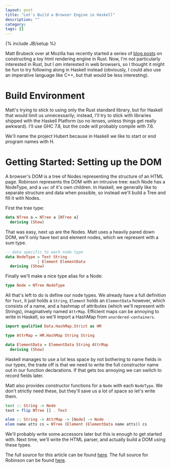 ```yaml
---
layout: post
title: "Let's Build a Browser Engine in Haskell"
description: ""
category: 
tags: []
---
```

{% include JB/setup %}

Matt Brubeck over at Mozilla has recently started a series of [blog posts](http://limpet.net/mbrubeck/2014/08/08/toy-layout-engine-1.html) on constructing a toy html rendering engine in Rust. Now, I'm not particularly interested in Rust, but I *am* interested in web browsers, so I thought it might be fun to try following along in Haskell instead (obviously, I could also use an imperative language like C++, but that would be less interesting).

Build Environment
=================

Matt's trying to stick to using only the Rust standard library, but for Haskell that would limit us unnecessarily; instead, I'll try to stick with libraries shipped with the Haskell Platform (so no lenses, unless things get really awkward). I'll use GHC 7.8, but the code will probably compile with 7.6.

We'll name the project Hubert because in Haskell we like to start or end program names with H.


Getting Started: Setting up the DOM
===================================

A browser's DOM is a tree of Nodes representing the structure of an HTML page. Robinson represents the DOM with an intrusive tree: each Node has a NodeType, and a `vec` of it's own children. In Haskell, we generally like to separate structure and data when possible, so instead we'll build a Tree and fill it with Nodes.

First the tree type:

```haskell
data NTree a = NTree a [NTree a]
  deriving (Show)
```

That was easy, next up are the Nodes. Matt uses a heavily pared down DOM, we'll only have text and element nodes, which we represent with a sum type.

```haskell
-- data specific to each node type
data NodeType = Text String
              | Element ElementData
  deriving (Show)
```

Finally we'll make a nice type alias for a Node:

```haskell
type Node = NTree NodeType
```

All that's left to do is define our node types. We already have a full definition for `Text`, it just holds a `String`, `Element` holds an `ElementData` however, which consists of a name, and a hashmap of attributes (which we'll represent with Strings), imaginatively named `AttrMap`. Efficient maps can be annoying to write in Haskell, so we'll import a HashMap from `unordered-containers`.

```haskell
import qualified Data.HashMap.Strict as HM

type AttrMap = HM.HashMap String String

data ElementData = ElementData String AttrMap
  deriving (Show)
```

Haskell manages to use a lot less space by not bothering to name fields in our types, the trade off is that we need to write the full constructor name out in our function declarations. If that gets too annoying we can switch to record fields later.

Matt also provides constructor functions for a `Node` with each `NodeType`. We don't strictly need these, but they'll save us a lot of space so let's write them.

```haskell
text :: String -> Node
text = flip NTree [] . Text

elem :: String -> AttrMap -> [Node] -> Node
elem name atts cs = NTree (Element (ElementData name atts)) cs
```

We'll probably write some accessors later but this is enough to get started with. Next time, we'll write the HTML parser, and actually build a DOM using these types.

The full source for this article can be found [here](https://github.com/Hrothen/Hubert/blob/master/src/Dom.hs). The full source for Robinson can be found [here](https://github.com/mbrubeck/robinson).